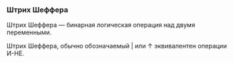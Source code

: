 ### Штрих Шеффера

Штрих Шеффера — бинарная логическая операция над
двумя переменными.


Штрих Шеффера, обычно обозначаемый $\vert$ или $\uparrow$ эквивалентен операции И-НЕ.
